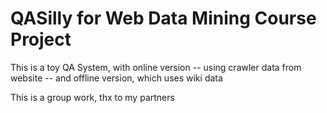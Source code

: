 # QASilly for Web Data Mining Course Project

This is a toy QA System, with online version -- using crawler data from website -- and offline version, which uses wiki data

This is a group work, thx to my partners
